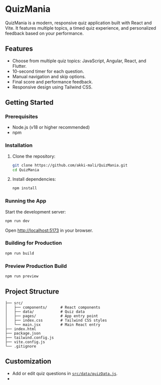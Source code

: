 # QuizMania

QuizMania is a modern, responsive quiz application built with React and Vite. It features multiple topics, a timed quiz experience, and personalized feedback based on your performance.

## Features

- Choose from multiple quiz topics: JavaScript, Angular, React, and Flutter.
- 10-second timer for each question.
- Manual navigation and skip options.
- Final score and performance feedback.
- Responsive design using Tailwind CSS.

## Getting Started

### Prerequisites

- Node.js (v18 or higher recommended)
- npm

### Installation

1. Clone the repository:
   ```sh
   git clone https://github.com/akki-mali/QuizMania.git
   cd QuizMania
   ```

2. Install dependencies:
   ```sh
   npm install
   ```

### Running the App

Start the development server:
```sh
npm run dev
```
Open [http://localhost:5173](http://localhost:5173) in your browser.

### Building for Production

```sh
npm run build
```

### Preview Production Build

```sh
npm run preview
```

## Project Structure

```
├── src/
│   ├── components/      # React components
│   ├── data/            # Quiz data
│   ├── pages/           # App entry point
│   ├── index.css        # Tailwind CSS styles
│   └── main.jsx         # Main React entry
├── index.html
├── package.json
├── tailwind.config.js
├── vite.config.js
└── .gitignore
```

## Customization

- Add or edit quiz questions in [`src/data/quizData.js`](src/data/quizData.js).
-